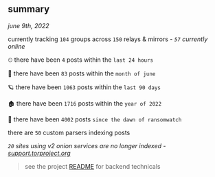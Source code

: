 
## summary
_june 9th, 2022_

currently tracking `104` groups across `150` relays & mirrors - _`57` currently online_

⏲ there have been `4` posts within the `last 24 hours`

🦈 there have been `83` posts within the `month of june`

🪐 there have been `1063` posts within the `last 90 days`

🏚 there have been `1716` posts within the `year of 2022`

🦕 there have been `4002` posts `since the dawn of ransomwatch`

there are `50` custom parsers indexing posts

_`20` sites using v2 onion services are no longer indexed - [support.torproject.org](https://support.torproject.org/onionservices/v2-deprecation/)_

> see the project [README](https://github.com/joshhighet/ransomwatch#ransomwatch--) for backend technicals
